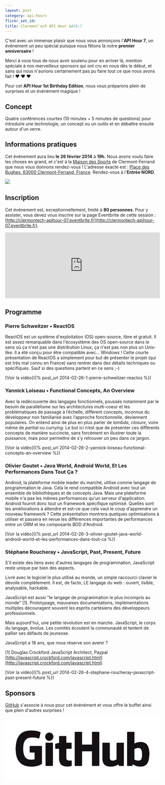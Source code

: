 ```yaml
---
layout: post
category: api-hours
flickr_set_id:
title: Clermont'ech API Hour &#35;7
---
```


C'est avec un immense plaisir que nous vous annonçons l'**API Hour 7**, un
événement un peu spécial puisque nous fêtons là notre **premier anniversaire** !

Merci à vous tous de nous avoir soutenu pour en arriver là, mention spéciale à
nos merveilleux sponsors qui ont cru en nous dès le début, et sans qui nous
n'aurions certainement pas pu faire tout ce que nous avons fait ! &hearts;
&hearts; &hearts;

Pour cet **API Hour 1st Birthday Edition**, nous vous préparons plein de
surprises et un événément magique !

## Concept

Quatre conférences courtes (10 minutes + 5 minutes de questions) pour
introduire une technologie, un concept ou un outils et en débattre ensuite
autour d'un verre.

## Informations pratiques

Cet événement aura lieu **le 26 février 2014** à **19h**. Nous avons voulu faire
les choses en grand, et c'est à la [Maison des
Sports](http://www.clermont-ferrand.fr/La-Maison-des-sports.html) de
Clermont-Ferrand que nous vous donnons rendez-vous !
L'adresse exacte est : [Place des Bughes, 63000 Clermont-Ferrand,
France](https://maps.google.com/maps?q=Maison+des+sports,+Place+des+Bughes,+Clermont-Ferrand,+France&hl=en&sll=45.786032,3.087274&sspn=0.001714,0.00228&oq=maison+des+sports+clermont&t=h&hq=Maison+des+sports,&hnear=Place+des+Bughes,+63000+Clermont-Ferrand,+France&z=16&iwloc=A).
Rendez-vous à l'**Entrée NORD**.

[![](http://maps.googleapis.com/maps/api/staticmap?center=maison+des+sports&size=600x400&sensor=false&markers=color:red|45.786294,3.087301)](https://maps.google.com/maps?q=Maison+des+sports,+Place+des+Bughes,+Clermont-Ferrand,+France&hl=en&sll=45.786032,3.087274&sspn=0.001714,0.00228&oq=maison+des+sports+clermont&t=h&hq=Maison+des+sports,&hnear=Place+des+Bughes,+63000+Clermont-Ferrand,+France&z=16&iwloc=A)

## Inscription

Cet événement est, exceptionnellement, limité à **80 personnes**. Pour y
assister, vous devez vous inscrire sur la page Eventbrite de cette session :
[http://clermontech-apihour-07.eventbrite.fr](http://clermontech-apihour-07.eventbrite.fr).

<iframe src="http://www.eventbrite.com/tickets-external?eid=10570965041&amp;ref=etckt&amp;v=2" frameborder="0" height="214" width="100%" vspace="0" hspace="0" marginheight="5" marginwidth="5" scrolling="auto" allowtransparency="true">Clermont'ech Eventbrite</iframe>

## Programme

### Pierre Schweitzer • ReactOS

ReactOS est un système d'exploitation (OS) open-source, libre et gratuit. Il est
assez remarquable dans l'écosystème des OS open-source dans le sens où ça n'est
pas une distribution Linux, ça n'est pas non plus un Unix-like. Il a été conçu
pour être compatible avec... Windows ! Cette courte présentation de ReactOS a
simplement pour but de présenter le projet (qui est très mal connu en France)
sans rentrer dans des détails techniques ou spécifiques. Sauf si des questions
partent en ce sens ;-)

[Voir la vidéo]({% post_url 2014-02-26-1-pierre-schweitzer-reactos %})

### Yannick Loiseau • Functional Concepts, An Overview

Avec la redécouverte des langages fonctionnels, poussés notamment par le besoin
de parallélisme sur les architectures multi-coeur et les problématiques de
passage à l’échelle, différent concepts, inconnus du développeur non familiarisé
avec l’approche fonctionnelle, deviennent populaires. On entend ainsi de plus en
plus parler de _lambda_, _closure_, voire même de _partial_ ou _currying_.  Le
but ici n’est que de présenter ces différents concepts de manière succincte,
sans forcément en illustrer toute la puissance, mais pour permettre de s’y
retrouver un peu dans ce jargon.

[Voir la vidéo]({% post_url 2014-02-26-2-yannick-loiseau-functional-concepts-an-overview %})

### Olivier Goutet • Java World, Android World, Et Les Performances Dans Tout Ça ?

Android, la plateforme mobile leader du marché, utilise comme langage de
programmation le Java. Cela le rend compatible Android avec tout un ensemble de
bibliothèques et de concepts Java. Mais une plateforme mobile n'a pas les mêmes
performances qu'un serveur d'application. Android fournit donc tout un framework
spécifique optimisé. Quelles sont les améliorations à attendre et est-ce que
cela vaut le coup d'apprendre un nouveau framework ? Cette présentation montrera
quelques optimisations à utiliser et passera en revue les différences
importantes de performances entre un ORM et les composants BDD d'Android.

[Voir la vidéo]({% post_url 2014-02-26-3-olivier-goutet-java-world-android-world-et-les-performances-dans-tout-ca %})

### Stéphane Roucheray • JavaScript, Past, Present, Future

S'il existe des liens avec d'autres langages de programmation, JavaScript reste
unique par bien des aspects.

Livré avec le logiciel le plus utilisé au monde, un simple raccourci clavier le
dévoile complètement. Il est, de facto, LE langage du web : ouvert, lisible,
analysable, hackable.

JavaScript est aussi "le langage de programmation le plus incompris au monde"
[1]. Prototypage, mauvaises documentations, implémentations multiples
découragent souvent les esprits cartésiens des développeurs professionnels.

Mais aujourd'hui, une petite révolution est en marche. JavaScript, le corps du
langage, évolue. Les comités écoutent la communauté et tentent de pallier ses
défauts de jeunesse.

JavaScript a 18 ans, que nous réserve son avenir ?

[1] Douglas Crockford JavaScript Architect, Paypal
<br>[http://javascript.crockford.com/javascript.html](http://javascript.crockford.com/javascript.html)

[Voir la vidéo]({% post_url 2014-02-26-4-stephane-roucheray-javascript-past-present-future %})

## Sponsors

[GitHub](https://github.com/) s'associe à nous pour cet événément et vous offre
le buffet ainsi que plein d'autres surprises !

[![](/images/github-corpo.png)](https://github.com/)
